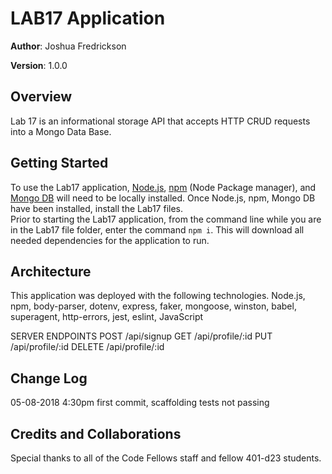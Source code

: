 # LAB17 Application

**Author**: Joshua Fredrickson

**Version**: 1.0.0 

## Overview
Lab 17 is an informational storage API that accepts HTTP CRUD requests into a Mongo Data Base.


## Getting Started
To use the Lab17 application, [Node.js](https://nodejs.org/en/), [npm](https://www.npmjs.com/) 
(Node Package manager), and [Mongo DB](https://docs.mongodb.com/manual/installation/)  will need
 to be locally installed.  Once Node.js, npm, Mongo DB have been installed, install the Lab17 
 files.  
 Prior to starting the Lab17 application, from the command line while you are in the Lab17 file 
 folder, enter the command `npm i`.  This will download all needed dependencies for the 
 application to run.   


## Architecture
This application was deployed with the following technologies.
Node.js, npm, body-parser, dotenv, express, faker, mongoose, winston, babel, superagent, 
http-errors, jest, eslint, JavaScript
    
SERVER ENDPOINTS 
POST /api/signup
GET /api/profile/:id
PUT /api/profile/:id
DELETE /api/profile/:id


## Change Log 
05-08-2018  4:30pm  first commit, scaffolding tests not passing

## Credits and Collaborations
Special thanks to all of the Code Fellows staff and fellow 401-d23 students.
